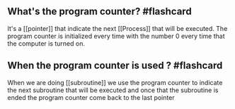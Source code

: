 
## What's the program counter? #flashcard 

It's a [[pointer]] that indicate the next [[Process]] that will be executed. The program counter is initialized every time with the number 0 every time that the computer is turned on.
<!--ID: 1680916832747-->


## When the program counter is used ? #flashcard 

When we are doing [[subroutine]] we use the program counter to indicate the next subroutine that will be executed and once that the subroutine is ended the program counter come back to the last pointer
<!--ID: 1680916832752-->




